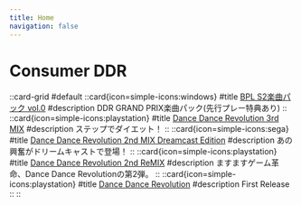 ```yaml
---
title: Home
navigation: false
---
```


# Consumer DDR

::card-grid
#default
  ::card{icon=simple-icons:windows}
  #title
  [BPL S2楽曲パック vol.0](/windows/grand-prix/bpls2-vol0)
  #description
  DDR GRAND PRIX楽曲パック(先行プレー特典あり)
  ::
  ::card{icon=simple-icons:playstation}
  #title
  [Dance Dance Revolution 3rd MIX](/playstation-jp/3rd)
  #description
  ステップでダイエット！
  ::
  ::card{icon=simple-icons:sega}
  #title
  [Dance Dance Revolution 2nd MIX Dreamcast Edition](/dreamcast-jp/2nd)
  #description
  あの興奮がドリームキャストで登場！
  ::
  ::card{icon=simple-icons:playstation}
  #title
  [Dance Dance Revolution 2nd ReMIX](/playstation-jp/2nd)
  #description
  ますますゲーム革命、Dance Dance Revolutionの第2弾。
  ::
  ::card{icon=simple-icons:playstation}
  #title
  [Dance Dance Revolution](/playstation-jp/1st)
  #description
  First Release
  ::
::
